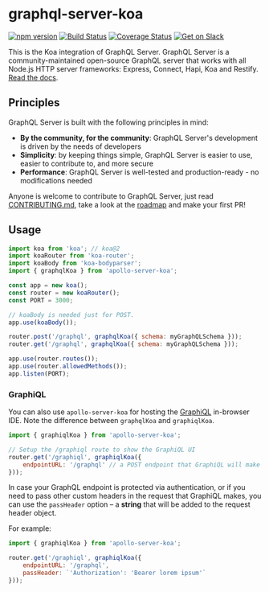 # graphql-server-koa

[![npm version](https://badge.fury.io/js/graphql-server-core.svg)](https://badge.fury.io/js/graphql-server-core)
[![Build Status](https://travis-ci.org/apollographql/graphql-server.svg?branch=master)](https://travis-ci.org/apollographql/graphql-server)
[![Coverage Status](https://coveralls.io/repos/github/apollographql/graphql-server/badge.svg?branch=master)](https://coveralls.io/github/apollographql/graphql-server?branch=master)
[![Get on Slack](https://img.shields.io/badge/slack-join-orange.svg)](http://www.apollodata.com/#slack)

This is the Koa integration of GraphQL Server. GraphQL Server is a community-maintained open-source GraphQL server that works with all Node.js HTTP server frameworks: Express, Connect, Hapi, Koa and Restify. [Read the docs](http://dev.apollodata.com/tools/apollo-server/index.html).

## Principles

GraphQL Server is built with the following principles in mind:

* **By the community, for the community**: GraphQL Server's development is driven by the needs of developers
* **Simplicity**: by keeping things simple, GraphQL Server is easier to use, easier to contribute to, and more secure
* **Performance**: GraphQL Server is well-tested and production-ready - no modifications needed


Anyone is welcome to contribute to GraphQL Server, just read [CONTRIBUTING.md](./CONTRIBUTING.md), take a look at the [roadmap](./ROADMAP.md) and make your first PR!

## Usage

```js
import koa from 'koa'; // koa@2
import koaRouter from 'koa-router';
import koaBody from 'koa-bodyparser';
import { graphqlKoa } from 'apollo-server-koa';

const app = new koa();
const router = new koaRouter();
const PORT = 3000;

// koaBody is needed just for POST.
app.use(koaBody());

router.post('/graphql', graphqlKoa({ schema: myGraphQLSchema }));
router.get('/graphql', graphqlKoa({ schema: myGraphQLSchema }));

app.use(router.routes());
app.use(router.allowedMethods());
app.listen(PORT);
```

### GraphiQL

You can also use `apollo-server-koa` for hosting the [GraphiQL](https://github.com/graphql/graphiql) in-browser IDE. Note the difference between `graphqlKoa` and `graphiqlKoa`.

```js
import { graphiqlKoa } from 'apollo-server-koa';

// Setup the /graphiql route to show the GraphiQL UI
router.get('/graphiql', graphiqlKoa({
    endpointURL: '/graphql' // a POST endpoint that GraphiQL will make the actual requests to
}));
```

In case your GraphQL endpoint is protected via authentication, or if you need to pass other custom headers in the request that GraphiQL makes, you can use the `passHeader` option – a **string** that will be added to the request header object.

For example:
```js
import { graphiqlKoa } from 'apollo-server-koa';

router.get('/graphiql', graphiqlKoa({
    endpointURL: '/graphql',
    passHeader: `'Authorization': 'Bearer lorem ipsum'`
}));
```
